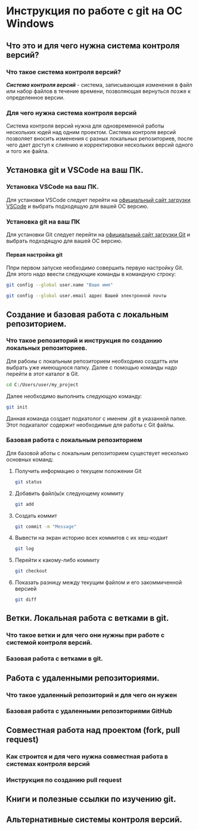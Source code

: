 # Инструкция по работе с git на ОС Windows

## Что это и для чего нужна система контроля версий?

### Что такое система контроля версий?

**_Система контроля версий_** - система, записывающая изменения в файл или набор файлов в течение времени, позволяющая вернуться позже к определенное версии.


### Для чего нужна система контроля версий

Система контроля версий нужна для одновременной работы нескольких юдей над одним проектом. Система контроля версий позволяет вносить изменения с разных локальных репозиториев, после чего дает доступ к слиянию и корректировки нескольких версий одного и того же файла.

## Установка git и VSCode на ваш ПК.

### Установка VSCode на ваш ПК.

Для установки VSCode следует перейти на [официальный сайт загрузки VSCode](https://code.visualstudio.com/download "ссылка на официальный сайт загрузки VSCode") и выбрать подходящую для вашей ОС версию.

### Установка git на ваш ПК

Для установки Git следует перейти на [официальный сайт загрузки Git](https://git-scm.com/downloads "ссылка на официальный сайт загрузки Git") и выбрать подходящую для вашей ОС версию.

#### Первая настройка git

Ппри первом запуске необходимо совершить первую настройку Git. Для этого надо ввести следующие команды в командную строку:
```sh
git config --global user.name "Ваше имя"
```
```sh
git config --global user.email адрес Вашей электронной почты
```

## Создание и базовая работа с локальным репозиторием.

### Что такое репозиторий и инструкция по созданию локальных репозиториев.

Для рабоиы с локальным репозиторием необходимо создатть или выбрать уже имеющуюся папку. Далее с помощью команды надо перейти в этот каталог в Git.
```sh
cd C:/Users/user/my_project
```
Далее необходимо выполнить следующую команду:
```sh
git init
```
Данная команда создает подкатолог с именем .git в указанной папке. Этот подкаталог содержит необходимые для работы с Git файлы.

### Базовая работа с локальным репозиторием

Для базовой аботы с локальным репозиторием существует несколько основных команд:

1. Получить информацию о текущем положении Git
     ```sh
    git status 
    ```
2. Добавить файл(ы)к следующему коммиту
    ```sh
    git add
    ```
3. Создать коммит
    ```sh
    git commit -m "Message"
    ```
4. Вывести на экран историю всех коммитов с их хеш-кодаит
    ```sh
    git log
    ```
5. Перейти к какому-либо коммиту
    ```sh
    git checkout 
    ```
6. Показать разницу между текущим файлом и его закоммиченной версией
    ```sh
    git diff
    ```

## Ветки. Локальная работа с ветками в git.

### Что такое ветки и для чего они нужны при работе с системой контроля версий.

### Базовая работа с ветками в git.

## Работа с удаленными репозиториями.

### Что такое удаленный репозиторий и для чего он нужен

### Базовая работа с удаленными репозиториями GitHub

## Совместная работа над проектом (fork, pull request)

### Как строится и для чего нужна совместная работа в системах контроля версий

### Инструкция по созданию pull request

## Книги и полезные ссылки по изучению git.

## Альтернативные системы контроля версий.

